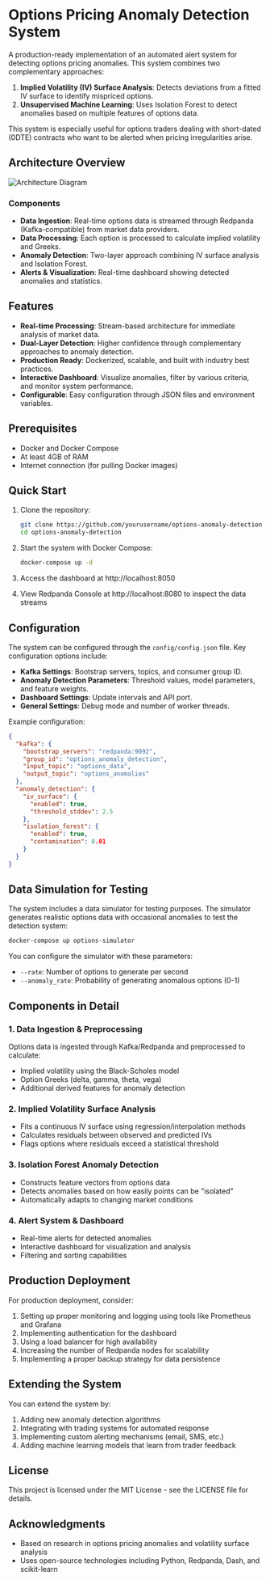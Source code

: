 # Options Pricing Anomaly Detection System

A production-ready implementation of an automated alert system for detecting options pricing anomalies. This system combines two complementary approaches:

1. **Implied Volatility (IV) Surface Analysis**: Detects deviations from a fitted IV surface to identify mispriced options.
2. **Unsupervised Machine Learning**: Uses Isolation Forest to detect anomalies based on multiple features of options data.

This system is especially useful for options traders dealing with short-dated (0DTE) contracts who want to be alerted when pricing irregularities arise.

## Architecture Overview

![Architecture Diagram](docs/architecture.png)

### Components

- **Data Ingestion**: Real-time options data is streamed through Redpanda (Kafka-compatible) from market data providers.
- **Data Processing**: Each option is processed to calculate implied volatility and Greeks.
- **Anomaly Detection**: Two-layer approach combining IV surface analysis and Isolation Forest.
- **Alerts & Visualization**: Real-time dashboard showing detected anomalies and statistics.

## Features

- **Real-time Processing**: Stream-based architecture for immediate analysis of market data.
- **Dual-Layer Detection**: Higher confidence through complementary approaches to anomaly detection.
- **Production Ready**: Dockerized, scalable, and built with industry best practices.
- **Interactive Dashboard**: Visualize anomalies, filter by various criteria, and monitor system performance.
- **Configurable**: Easy configuration through JSON files and environment variables.

## Prerequisites

- Docker and Docker Compose
- At least 4GB of RAM
- Internet connection (for pulling Docker images)

## Quick Start

1. Clone the repository:
   ```bash
   git clone https://github.com/yourusername/options-anomaly-detection.git
   cd options-anomaly-detection
   ```

2. Start the system with Docker Compose:
   ```bash
   docker-compose up -d
   ```

3. Access the dashboard at http://localhost:8050

4. View Redpanda Console at http://localhost:8080 to inspect the data streams

## Configuration

The system can be configured through the `config/config.json` file. Key configuration options include:

- **Kafka Settings**: Bootstrap servers, topics, and consumer group ID.
- **Anomaly Detection Parameters**: Threshold values, model parameters, and feature weights.
- **Dashboard Settings**: Update intervals and API port.
- **General Settings**: Debug mode and number of worker threads.

Example configuration:
```json
{
  "kafka": {
    "bootstrap_servers": "redpanda:9092",
    "group_id": "options_anomaly_detection",
    "input_topic": "options_data",
    "output_topic": "options_anomalies"
  },
  "anomaly_detection": {
    "iv_surface": {
      "enabled": true,
      "threshold_stddev": 2.5
    },
    "isolation_forest": {
      "enabled": true,
      "contamination": 0.01
    }
  }
}
```

## Data Simulation for Testing

The system includes a data simulator for testing purposes. The simulator generates realistic options data with occasional anomalies to test the detection system:

```bash
docker-compose up options-simulator
```

You can configure the simulator with these parameters:
- `--rate`: Number of options to generate per second
- `--anomaly_rate`: Probability of generating anomalous options (0-1)

## Components in Detail

### 1. Data Ingestion & Preprocessing

Options data is ingested through Kafka/Redpanda and preprocessed to calculate:
- Implied volatility using the Black-Scholes model
- Option Greeks (delta, gamma, theta, vega)
- Additional derived features for anomaly detection

### 2. Implied Volatility Surface Analysis

- Fits a continuous IV surface using regression/interpolation methods
- Calculates residuals between observed and predicted IVs
- Flags options where residuals exceed a statistical threshold

### 3. Isolation Forest Anomaly Detection

- Constructs feature vectors from options data
- Detects anomalies based on how easily points can be "isolated"
- Automatically adapts to changing market conditions

### 4. Alert System & Dashboard

- Real-time alerts for detected anomalies
- Interactive dashboard for visualization and analysis
- Filtering and sorting capabilities

## Production Deployment

For production deployment, consider:

1. Setting up proper monitoring and logging using tools like Prometheus and Grafana
2. Implementing authentication for the dashboard
3. Using a load balancer for high availability
4. Increasing the number of Redpanda nodes for scalability
5. Implementing a proper backup strategy for data persistence

## Extending the System

You can extend the system by:

1. Adding new anomaly detection algorithms
2. Integrating with trading systems for automated response
3. Implementing custom alerting mechanisms (email, SMS, etc.)
4. Adding machine learning models that learn from trader feedback

## License

This project is licensed under the MIT License - see the LICENSE file for details.

## Acknowledgments

- Based on research in options pricing anomalies and volatility surface analysis
- Uses open-source technologies including Python, Redpanda, Dash, and scikit-learn
